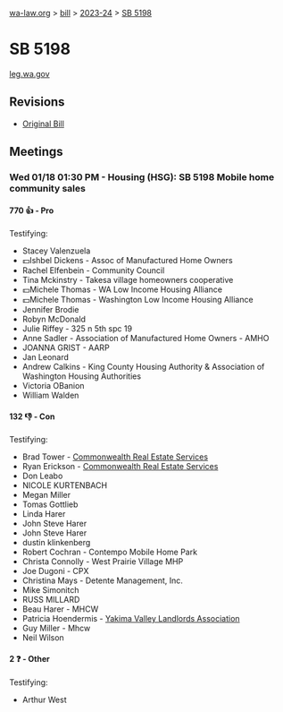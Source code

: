 [wa-law.org](/) > [bill](/bill/) > [2023-24](/bill/2023-24/) > [SB 5198](/bill/2023-24/sb/5198/)

# SB 5198
[leg.wa.gov](https://app.leg.wa.gov/billsummary?BillNumber=5198&Year=2023&Initiative=false)

## Revisions
* [Original Bill](1/)

## Meetings
### Wed 01/18 01:30 PM - Housing (HSG): SB 5198 Mobile home community sales
#### 770 👍 - Pro
Testifying:
* Stacey Valenzuela 
* 💵Ishbel Dickens - Assoc of Manufactured Home Owners
* Rachel Elfenbein - Community Council
* Tina Mckinstry - Takesa village homeowners cooperative
* 💵Michele Thomas - WA Low Income Housing Alliance
* 💵Michele Thomas - Washington Low Income Housing Alliance
* Jennifer Brodie
* Robyn McDonald
* Julie Riffey - 325 n 5th spc 19
* Anne Sadler - Association of Manufactured Home Owners - AMHO
* JOANNA GRIST - AARP
* Jan Leonard
* Andrew Calkins - King County Housing Authority & Association of Washington Housing Authorities
* Victoria OBanion
* William Walden

#### 132 👎 - Con
Testifying:
* Brad Tower - [Commonwealth Real Estate Services](/org/commonwealth_real_estate_services/)
* Ryan Erickson - [Commonwealth Real Estate Services](/org/commonwealth_real_estate_services/)
* Don Leabo
* NICOLE KURTENBACH
* Megan Miller
* Tomas Gottlieb
* Linda Harer
* John Steve Harer
* John Steve Harer
* dustin klinkenberg
* Robert Cochran - Contempo Mobile Home Park
* Christa Connolly - West Prairie Village MHP
* Joe Dugoni - CPX
* Christina Mays - Detente Management, Inc.
* Mike Simonitch
* RUSS MILLARD
* Beau Harer - MHCW
* Patricia Hoendermis - [Yakima Valley Landlords Association](/org/yakima_valley_landlords_association/)
* Guy Miller  - Mhcw
* Neil Wilson

#### 2 ❓ - Other
Testifying:
* Arthur West
